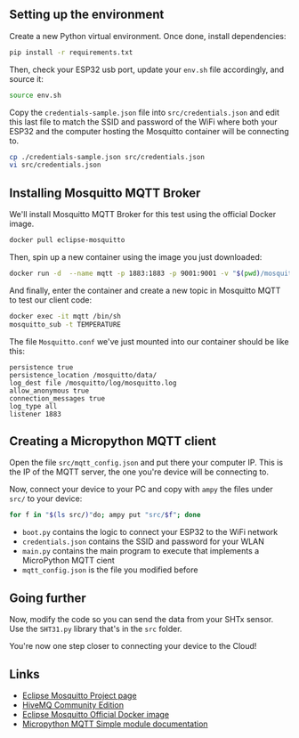 ## Setting up the environment

Create a new Python virtual environment. Once done, install dependencies:
```bash
pip install -r requirements.txt
```

Then, check your ESP32 usb port, update your `env.sh` file accordingly, and source it:
```bash
source env.sh
```

Copy the `credentials-sample.json` file into `src/credentials.json` and edit this last file to match the SSID and password of the WiFi where both your ESP32 and the computer hosting the Mosquitto container will be connecting to.

```bash
cp ./credentials-sample.json src/credentials.json
vi src/credentials.json
```

## Installing Mosquitto MQTT Broker

We'll install Mosquitto MQTT Broker for this test using the official Docker image.

```bash
docker pull eclipse-mosquitto
```

Then, spin up a new container using the image you just downloaded:

```bash
docker run -d  --name mqtt -p 1883:1883 -p 9001:9001 -v "$(pwd)/mosquitto/mosquitto.conf:/mosquitto/config/mosquitto.conf" eclipse-mosquitto
```

And finally, enter the container and create a new topic in Mosquitto MQTT to test our client code:

```bash
docker exec -it mqtt /bin/sh
mosquitto_sub -t TEMPERATURE
```

The file `Mosquitto.conf` we've just mounted into our container should be like this:

```text
persistence true
persistence_location /mosquitto/data/
log_dest file /mosquitto/log/mosquitto.log
allow_anonymous true
connection_messages true
log_type all
listener 1883
```

## Creating a Micropython MQTT client

Open the file `src/mqtt_config.json` and put there your computer IP. This is the IP of the MQTT server, the one you're device will be connecting to.

Now, connect your device to your PC and copy with `ampy` the files under `src/` to your device:

```bash
for f in "$(ls src/)"do; ampy put "src/$f"; done
```

- `boot.py` contains the logic to connect your ESP32 to the WiFi network
- `credentials.json` contains the SSID and password for your WLAN
- `main.py` contains the main program to execute that implements a MicroPython MQTT cient
- `mqtt_config.json` is the file you modified before

## Going further

Now, modify the code so you can send the data from your SHTx sensor. Use the `SHT31.py` library that's in the `src` folder.

You're now one step closer to connecting your device to the Cloud!

## Links
- [Eclipse Mosquitto Project page](https://mosquitto.org)
- [HiveMQ Community Edition](https://github.com/hivemq/hivemq-community-edition)
- [Eclipse Mosquitto Official Docker image](https://hub.docker.com/_/eclipse-mosquitto/)
- [Micropython MQTT Simple module documentation](https://github.com/micropython/micropython-lib/tree/master/micropython/umqtt.simple)
